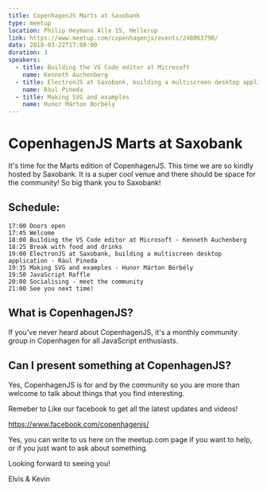 ```yaml
---
title: CopenhagenJS Marts at Saxobank
type: meetup
location: Philip Heymans Alle 15, Hellerup
link: https://www.meetup.com/copenhagenjs/events/248063790/
date: 2018-03-22T17:00:00
duration: 3
speakers:
  - title: Building the VS Code editor at Microsoft
    name: Kenneth Auchenberg
  - title: ElectronJS at Saxobank, building a multiscreen desktop application
    name: Ràul Pineda
  - title: Making SVG and examples
    name: Hunor Márton Borbély
---
```


# CopenhagenJS Marts at Saxobank


It's time for the Marts edition of CopenhagenJS. This time we are so kindly hosted by Saxobank. It is a super cool venue and there should be space for the community! So big thank you to Saxobank!

## Schedule:

    17:00 Doors open
    17:45 Welcome
    18:00 Building the VS Code editor at Microsoft - Kenneth Auchenberg
    18:25 Break with food and drinks
    19:00 ElectronJS at Saxobank, building a multiscreen desktop application - Ràul Pineda
    19:35 Making SVG and examples - Hunor Márton Borbély
    19:50 JavaScript Raffle
    20:00 Socialising - meet the community
    21:00 See you next time!

## What is CopenhagenJS?

If you've never heard about CopenhagenJS, it's a monthly community group in Copenhagen for all JavaScript enthusiasts.

## Can I present something at CopenhagenJS?

Yes, CopenhagenJS is for and by the community so you are more than welcome to talk about things that you find interesting.

Remeber to Like our facebook to get all the latest updates and videos!

https://www.facebook.com/copenhagenjs/

Yes, you can write to us here on the meetup.com page if you want to help, or if you just want to ask about something.

Looking forward to seeing you!

Elvis &amp; Kevin
